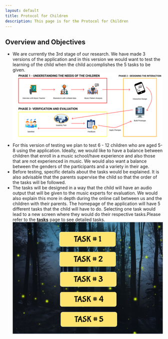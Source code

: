 ```yaml
---
layout: default
title: Protocol for Children 
description: This page is for the Protocol for Children
---
```



## Overview and Objectives
- We are currently the 3rd stage of our research. We have made 3 versions of the application and in this version we would want to test the learning of the child when the child accomplishes the 5 tasks to be given.
![Research Methodology](/assets/img/methodology.png)
- For this version of testing we plan to test 6 - 12 children who are aged 5-8 using the application. Ideally, we would like to have a balance between children that enroll in a music school/have experience and also those that are not experienced in music. We would also want a balance between the genders of the participants and a variety in their age.
- Before testing, specific details about the tasks would be explained. It is also advisable that the parents supervise the child so that the order of the tasks will be followed.
- The tasks will be designed in a way that the child will have an audio output that will be given to the music experts for evaluation. We would also explain this more in depth during the online call between us and the children with their parents. The homepage of the application will have 5 different tasks that the child will have to do. Selecting one task would lead to a new screen where they would do their respective tasks.Please refer to the [**tasks**](tasks.md) page to see detailed tasks.
![Tasks Visualization](/assets/img/tasks.png)
